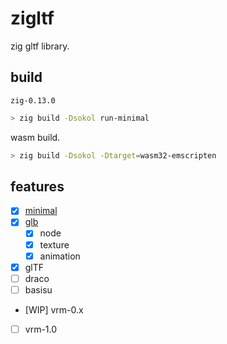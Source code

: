 # zigltf

zig gltf library.

## build

`zig-0.13.0`

```sh
> zig build -Dsokol run-minimal
```

wasm build.

```sh
> zig build -Dsokol -Dtarget=wasm32-emscripten
```

## features

- [x] [minimal](https://github.khronos.org/glTF-Tutorials/gltfTutorial/gltfTutorial_003_MinimalGltfFile.html)
- [x] [glb](https://github.com/KhronosGroup/glTF-Sample-Assets/tree/main/Models/CesiumMilkTruck/glTF-Binary)
  - [x] node
  - [x] texture
  - [x] animation
- [x] glTF
- [ ] draco
- [ ] basisu
- [WIP] vrm-0.x
- [ ] vrm-1.0
